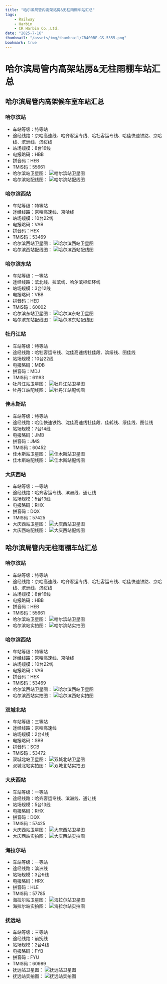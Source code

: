 ```yaml
---
title: "哈尔滨局管内高架站房&无柱雨棚车站汇总"
tags:
    - Railway
    - Harbin
    - CR Harbin Co.,Ltd.
date: "2025-7-16"
thumbnail: "/assets/img/thumbnail/CR400BF-GS-5355.png"
bookmark: true
---
```

# 哈尔滨局管内高架站房&无柱雨棚车站汇总
## 哈尔滨局管内高架候车室车站汇总
### 哈尔滨站
- 车站等级：特等站
- 途经线路：京哈高速线、哈齐客运专线、哈牡客运专线、哈佳快速铁路、京哈线、滨洲线、滨绥线
- 站场规模：8台16线
- 电报略码：HBB
- 拼音码：HEB
- TMIS码：55661
- 哈尔滨站卫星图：
![哈尔滨站卫星图](https://testingcf.jsdelivr.net/gh/BG2FOU/BG2FOU.github.io@master/_pages/CR/CR%20Harbin/img/AMap-55661.png)
- 哈尔滨站配线图：
![哈尔滨站配线图](https://testingcf.jsdelivr.net/gh/BG2FOU/BG2FOU.github.io@master/_pages/CR/CR%20Harbin/img/OpenRailwayMap-55661.png)

### 哈尔滨西站
- 车站等级：特等站
- 途经线路：京哈高速线、京哈线
- 站场规模：10台22线
- 电报略码：VAB
- 拼音码：HEX
- TMIS码：53469
- 哈尔滨西站卫星图：
![哈尔滨西站卫星图](https://testingcf.jsdelivr.net/gh/BG2FOU/BG2FOU.github.io@master/_pages/CR/CR%20Harbin/img/AMap-53469.png)
- 哈尔滨西站配线图：
![哈尔滨西站配线图](https://testingcf.jsdelivr.net/gh/BG2FOU/BG2FOU.github.io@master/_pages/CR/CR%20Harbin/img/OpenRailwayMap-53469.png)

### 哈尔滨东站
- 车站等级：一等站
- 途经线路：滨北线、拉滨线、哈尔滨枢纽环线
- 站场规模：3台12线
- 电报略码：VBB
- 拼音码：HED
- TMIS码：60002
- 哈尔滨东站卫星图：
![哈尔滨东站卫星图](https://testingcf.jsdelivr.net/gh/BG2FOU/BG2FOU.github.io@master/_pages/CR/CR%20Harbin/img/AMap-60002.png)
- 哈尔滨东站配线图：
![哈尔滨东站配线图](https://testingcf.jsdelivr.net/gh/BG2FOU/BG2FOU.github.io@master/_pages/CR/CR%20Harbin/img/OpenRailwayMap-60002.png)

### 牡丹江站
- 车站等级：特等站
- 途经线路：哈牡客运专线、沈佳高速线牡佳段、滨绥线、图佳线
- 站场规模：10台22线
- 电报略码：MDB
- 拼音码：MDJ
- TMIS码：61193
- 牡丹江站卫星图：
![牡丹江站卫星图](https://testingcf.jsdelivr.net/gh/BG2FOU/BG2FOU.github.io@master/_pages/CR/CR%20Harbin/img/AMap-61193.png)
- 牡丹江站配线图：
![牡丹江站配线图](https://testingcf.jsdelivr.net/gh/BG2FOU/BG2FOU.github.io@master/_pages/CR/CR%20Harbin/img/OpenRailwayMap-61193.png)

### 佳木斯站
- 车站等级：特等站
- 途经线路：哈佳快速铁路、沈佳高速线牡佳段、佳鹤线、绥佳线、图佳线
- 站场规模：7台14线
- 电报略码：JMB
- 拼音码：JMS
- TMIS码：60452
- 佳木斯站卫星图：
![佳木斯站卫星图](https://testingcf.jsdelivr.net/gh/BG2FOU/BG2FOU.github.io@master/_pages/CR/CR%20Harbin/img/AMap-60452.png)
- 佳木斯站配线图：
![佳木斯站配线图](https://testingcf.jsdelivr.net/gh/BG2FOU/BG2FOU.github.io@master/_pages/CR/CR%20Harbin/img/OpenRailwayMap-60452.png)

### 大庆西站
- 车站等级：一等站
- 途经线路：哈齐客运专线、滨洲线、通让线
- 站场规模：5台13线
- 电报略码：RHX
- 拼音码：DQX
- TMIS码：57425
- 大庆西站卫星图：
![大庆西站卫星图](https://testingcf.jsdelivr.net/gh/BG2FOU/BG2FOU.github.io@master/_pages/CR/CR%20Harbin/img/AMap-57425.png)
- 大庆西站配线图：
![大庆西站配线图](https://testingcf.jsdelivr.net/gh/BG2FOU/BG2FOU.github.io@master/_pages/CR/CR%20Harbin/img/OpenRailwayMap-57425.png)

## 哈尔滨局管内无柱雨棚车站汇总
### 哈尔滨站
- 车站等级：特等站
- 途经线路：京哈高速线、哈齐客运专线、哈牡客运专线、哈佳快速铁路、京哈线、滨洲线、滨绥线
- 站场规模：8台16线
- 电报略码：HBB
- 拼音码：HEB
- TMIS码：55661
- 哈尔滨站卫星图：
![哈尔滨站卫星图](https://testingcf.jsdelivr.net/gh/BG2FOU/BG2FOU.github.io@master/_pages/CR/CR%20Harbin/img/AMap-55661.png)
- 哈尔滨站实拍图：
![哈尔滨站实拍图](https://testingcf.jsdelivr.net/gh/BG2FOU/BG2FOU.github.io@master/_pages/CR/CR%20Harbin/img/View-55661.jpg)

### 哈尔滨西站
- 车站等级：特等站
- 途经线路：京哈高速线、京哈线
- 站场规模：10台22线
- 电报略码：VAB
- 拼音码：HEX
- TMIS码：53469
- 哈尔滨西站卫星图：
![哈尔滨西站卫星图](https://testingcf.jsdelivr.net/gh/BG2FOU/BG2FOU.github.io@master/_pages/CR/CR%20Harbin/img/AMap-53469.png)
- 哈尔滨西站实拍图：
![哈尔滨西站实拍图](https://testingcf.jsdelivr.net/gh/BG2FOU/BG2FOU.github.io@master/_pages/CR/CR%20Harbin/img/View-53469.jpg)

### 双城北站
- 车站等级：三等站
- 途经线路：京哈高速线
- 站场规模：2台4线
- 电报略码：SBB
- 拼音码：SCB
- TMIS码：53472
- 双城北站卫星图：
![双城北站卫星图](https://testingcf.jsdelivr.net/gh/BG2FOU/BG2FOU.github.io@master/_pages/CR/CR%20Harbin/img/AMap-53472.png)
- 双城北站实拍图：
![双城北站实拍图](https://testingcf.jsdelivr.net/gh/BG2FOU/BG2FOU.github.io@master/_pages/CR/CR%20Harbin/img/View-53472.jpg)

### 大庆西站
- 车站等级：一等站
- 途经线路：哈齐客运专线、滨洲线、通让线
- 站场规模：5台13线
- 电报略码：RHX
- 拼音码：DQX
- TMIS码：57425
- 大庆西站卫星图：
![大庆西站卫星图](https://testingcf.jsdelivr.net/gh/BG2FOU/BG2FOU.github.io@master/_pages/CR/CR%20Harbin/img/AMap-57425.png)
- 大庆西站实拍图：
![大庆西站实拍图](https://testingcf.jsdelivr.net/gh/BG2FOU/BG2FOU.github.io@master/_pages/CR/CR%20Harbin/img/View-57425.jpg)

### 海拉尔站
- 车站等级：一等站
- 途经线路：滨洲线
- 站场规模：3台9线
- 电报略码：HRX
- 拼音码：HLE
- TMIS码：57785
- 海拉尔站卫星图：
![海拉尔站卫星图](https://testingcf.jsdelivr.net/gh/BG2FOU/BG2FOU.github.io@master/_pages/CR/CR%20Harbin/img/AMap-57785.png)
- 海拉尔站实拍图：
![海拉尔站实拍图](https://testingcf.jsdelivr.net/gh/BG2FOU/BG2FOU.github.io@master/_pages/CR/CR%20Harbin/img/View-57785.jpg)

### 抚远站
- 车站等级：三等站
- 途经线路：前抚线
- 站场规模：2台4线
- 电报略码：FYB
- 拼音码：FYU
- TMIS码：60989
- 抚远站卫星图：
![抚远站卫星图](https://testingcf.jsdelivr.net/gh/BG2FOU/BG2FOU.github.io@master/_pages/CR/CR%20Harbin/img/AMap-60989.png)
- 抚远站实拍图：
![抚远站实拍图](https://testingcf.jsdelivr.net/gh/BG2FOU/BG2FOU.github.io@master/_pages/CR/CR%20Harbin/img/View-60989.jpg)